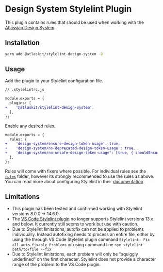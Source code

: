 # Design System Stylelint Plugin

This plugin contains rules that should be used when working with the [Atlassian Design System](https://atlassian.design).

## Installation

```sh
yarn add @atlaskit/stylelint-design-system -D
```
## Usage

Add the plugin to your Stylelint configuration file.

```diff
// .stylelintrc.js

module.exports = {
  plugins: [
+    '@atlaskit/stylelint-design-system',
  ],
};
```

Enable any desired rules.

```diff
module.exports = {
  rules: {
+    'design-system/ensure-design-token-usage': true,
+    'design-system/no-deprecated-design-token-usage': true,
+    'design-system/no-unsafe-design-token-usage': [true, { shouldEnsureFallbackUsage: true }]
  },
};
```

Rules will come with fixers where possible.
For individual rules see the [`rules`](./src/rules) folder,
however its strongly recommended to use the rules as above.
You can read more about configuring Stylelint in their [documentation](https://stylelint.io/user-guide/configure).

## Limitations

- This plugin has been tested and confirmed working with Stylelint versions 8.0.0 → 14.6.0.
- The [VS Code Stylelint plugin](https://marketplace.visualstudio.com/items?itemName=stylelint.vscode-stylelint) no longer supports Stylelint versions 13.x and below. It currently still seems to work but use with caution.
- Due to Stylelint limitations, autofix can not be applied to problems individually. Instead autofixing needs to process an entire file, either by using the through VS Code Stylelint plugin command `Stylelint: Fix all auto-fixable Problems` or using command line `npx stylelint path/to/file --fix`
- Due to Stylelint limitations, each problem will only be "squiggly underlined" on the first character. Stylelint does not provide a character range of the problem to the VS Code plugin.
